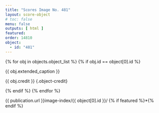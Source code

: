 ```yaml
---
title: "Scores Image No. 481"
layout: score-object
# toc: false
menu: false
outputs: [ html ]
featured: 
order: 14810
object:
  - id: "481"
---
```


{% for obj in objects.object_list %}
{% if obj.id == object[0].id %}

{{ obj.extended_caption }}

{{ obj.credit }} {.object-credit}

{% endif %}
{% endfor %}

<div class="object-credit object-url is-print-only">

{{ publication.url }}image-index/{{ object[0].id }}/ {% if featured %}*{% endif %}

</div>
